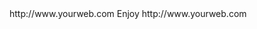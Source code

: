 <? xml version="1.0" ?>
<rss version="2.0">
<channel>
<title>*Fremedia Fully Loaded*</title>
<description></description>
<link>http://www.yourweb.com</link>
<item>
<title>******FreeMedia News***** </title>
<description> Enjoy </description>
<link>http://www.yourweb.com</link>
</channel>
</rss>
